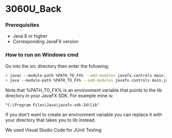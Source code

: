 # 3060U_Back

### Prerequisites
- Java 8 or higher 
- Corresponding JavaFX version

### How to run on Windows cmd
Go into the src directory then enter the following:
```bash
> javac --module-path %PATH_TO_FX% --add-modules javafx.controls main.java
> java --module-path %PATH_TO_FX% --add-modules javafx.controls main.java
```
Note that %PATH_TO_FX% is an environment variable that points to the lib directory in your JavaFX SDK. For example mine is:
```
"C:\Program Files\Java\javafx-sdk-14\lib"
```
If you don't want to create an environment variable you can replace it with your directory that takes you to lib instead.

We used Visual Studio Code for JUnit Testing
